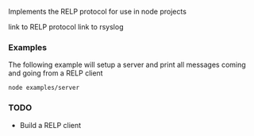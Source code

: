 Implements the RELP protocol for use in node projects

link to RELP protocol
link to rsyslog

### Examples

The following example will setup a server and print all messages coming and going from a RELP client

    node examples/server

### TODO

- Build a RELP client
